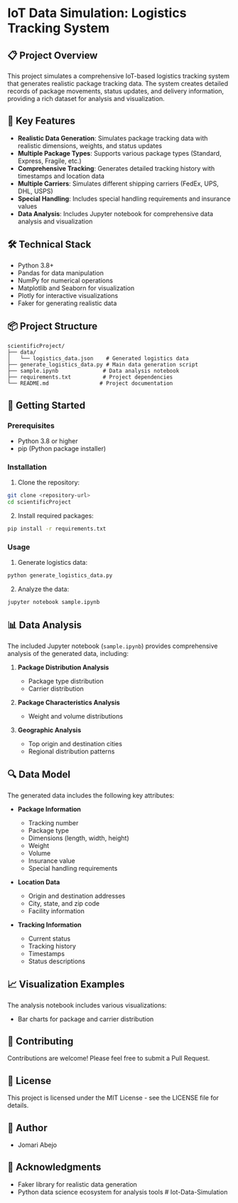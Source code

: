 # IoT Data Simulation: Logistics Tracking System

## 📋 Project Overview
This project simulates a comprehensive IoT-based logistics tracking system that generates realistic package tracking data. The system creates detailed records of package movements, status updates, and delivery information, providing a rich dataset for analysis and visualization.

## 🎯 Key Features
- **Realistic Data Generation**: Simulates package tracking data with realistic dimensions, weights, and status updates
- **Multiple Package Types**: Supports various package types (Standard, Express, Fragile, etc.)
- **Comprehensive Tracking**: Generates detailed tracking history with timestamps and location data
- **Multiple Carriers**: Simulates different shipping carriers (FedEx, UPS, DHL, USPS)
- **Special Handling**: Includes special handling requirements and insurance values
- **Data Analysis**: Includes Jupyter notebook for comprehensive data analysis and visualization

## 🛠️ Technical Stack
- Python 3.8+
- Pandas for data manipulation
- NumPy for numerical operations
- Matplotlib and Seaborn for visualization
- Plotly for interactive visualizations
- Faker for generating realistic data

## 📦 Project Structure
```
scientificProject/
├── data/
│   └── logistics_data.json    # Generated logistics data
├── generate_logistics_data.py # Main data generation script
├── sample.ipynb              # Data analysis notebook
├── requirements.txt          # Project dependencies
└── README.md                # Project documentation
```

## 🚀 Getting Started

### Prerequisites
- Python 3.8 or higher
- pip (Python package installer)

### Installation
1. Clone the repository:
```bash
git clone <repository-url>
cd scientificProject
```

2. Install required packages:
```bash
pip install -r requirements.txt
```

### Usage
1. Generate logistics data:
```bash
python generate_logistics_data.py
```

2. Analyze the data:
```bash
jupyter notebook sample.ipynb
```

## 📊 Data Analysis
The included Jupyter notebook (`sample.ipynb`) provides comprehensive analysis of the generated data, including:

1. **Package Distribution Analysis**
   - Package type distribution
   - Carrier distribution

2. **Package Characteristics Analysis**
   - Weight and volume distributions

3. **Geographic Analysis**
   - Top origin and destination cities
   - Regional distribution patterns

## 🔍 Data Model
The generated data includes the following key attributes:

- **Package Information**
  - Tracking number
  - Package type
  - Dimensions (length, width, height)
  - Weight
  - Volume
  - Insurance value
  - Special handling requirements

- **Location Data**
  - Origin and destination addresses
  - City, state, and zip code
  - Facility information

- **Tracking Information**
  - Current status
  - Tracking history
  - Timestamps
  - Status descriptions

## 📈 Visualization Examples
The analysis notebook includes various visualizations:
- Bar charts for package and carrier distribution


## 🤝 Contributing
Contributions are welcome! Please feel free to submit a Pull Request.

## 📝 License
This project is licensed under the MIT License - see the LICENSE file for details.

## 👥 Author
- Jomari Abejo

## 🙏 Acknowledgments
- Faker library for realistic data generation
- Python data science ecosystem for analysis tools
#   I o t - D a t a - S i m u l a t i o n  
 